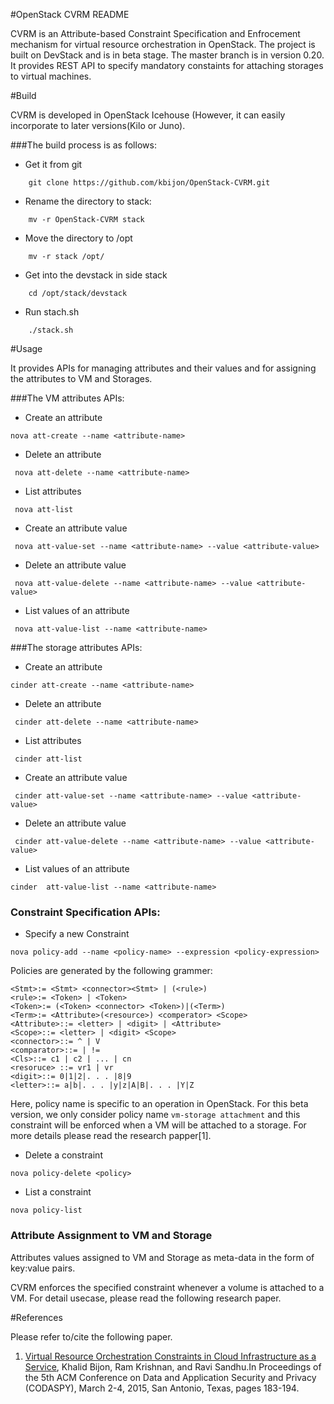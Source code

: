 #OpenStack CVRM README

CVRM is an Attribute-based Constraint Specification and Enfrocement mechanism for virtual resource orchestration in OpenStack. 
The project is built on DevStack and is in beta stage. The master branch is in version 0.20. It provides  REST API  to specify mandatory constaints for attaching storages to virtual machines. 

#Build

CVRM is developed in OpenStack Icehouse (However, it can easily incorporate to later versions(Kilo or Juno).

###The build process is as follows:
* Get it from git

```
    git clone https://github.com/kbijon/OpenStack-CVRM.git
```
* Rename the directory to stack:
```
    mv -r OpenStack-CVRM stack
```

*  Move the directory to /opt
```
    mv -r stack /opt/
```
*  Get into the devstack  in side stack
```
    cd /opt/stack/devstack
```
*  Run stach.sh 
```
    ./stack.sh
```

#Usage

It provides APIs for managing  attributes and  their values and for assigning the attributes to VM and Storages.

###The VM attributes APIs:

*  Create an attribute

``` 
nova att-create --name <attribute-name>
```

*  Delete an attribute

```
 nova att-delete --name <attribute-name>
```


*  List attributes

```
 nova att-list 
```

*  Create an attribute value

```
 nova att-value-set --name <attribute-name> --value <attribute-value>
```   

*  Delete an attribute value

```
 nova att-value-delete --name <attribute-name> --value <attribute-value>
```
 
*  List values of an attribute

```
 nova att-value-list --name <attribute-name>
```

###The storage attributes APIs:

*  Create an attribute

``` 
cinder att-create --name <attribute-name>
```

*  Delete an attribute

```
 cinder att-delete --name <attribute-name>
```
*  List attributes

```
 cinder att-list 
```

*  Create an attribute value

```
 cinder att-value-set --name <attribute-name> --value <attribute-value>
```   

*  Delete an attribute value

```
 cinder att-value-delete --name <attribute-name> --value <attribute-value>
```
 
*  List values of an attribute

```
cinder  att-value-list --name <attribute-name>
```


### Constraint Specification APIs:


*  Specify a new Constraint 

``` 
nova policy-add --name <policy-name> --expression <policy-expression>
```


Policies are generated by the following grammer:

```
<Stmt>:= <Stmt> <connector><Stmt> | (<rule>)
<rule>:= <Token> | <Token>
<Token>:= (<Token> <connector> <Token>)|(<Term>)
<Term>:= <Attribute>(<resource>) <comperator> <Scope>
<Attribute>::= <letter> | <digit> | <Attribute>
<Scope>::= <letter> | <digit> <Scope>
<connector>::= ^ | V
<comparator>::= | !=
<Cls>::= c1 | c2 | ... | cn
<resoruce> ::= vr1 | vr
<digit>::= 0|1|2|. . . |8|9
<letter>::= a|b|. . . |y|z|A|B|. . . |Y|Z
```

Here, policy name is specific to an operation in OpenStack.
For this beta version, we only consider policy name ``vm-storage attachment`` and 
this constraint will be enforced when a  VM will be attached to a storage.
For more details please read the research papper[1].

*  Delete a constraint

```
nova policy-delete <policy>
```

*  List a constraint

```
nova policy-list
```

### Attribute Assignment to VM and Storage

Attributes values assigned to VM and Storage as meta-data in the form of key:value pairs.

CVRM enforces the specified constraint whenever a volume is attached to a VM. For detail usecase, please read the following research paper.

#References

Please refer to/cite the following paper.

1. [Virtual Resource Orchestration Constraints in Cloud Infrastructure as a Service](http://profsandhu.com/confrnc/misconf/p183-bijon.pdf), Khalid Bijon, Ram Krishnan, and Ravi Sandhu.In Proceedings of the 5th ACM Conference on Data and Application Security and Privacy (CODASPY), March 2-4, 2015, San Antonio, Texas, pages 183-194.
